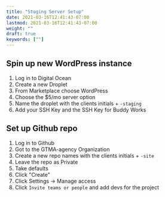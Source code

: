 ```yaml
---
title: "Staging Server Setup"
date: 2021-03-16T12:41:43-07:00
lastmod: 2021-03-16T12:41:43-07:00
weight: ""
draft: true
keywords: [""]
---
```


## Spin up new WordPress instance

1. Log in to Digital Ocean
2. Create a new Droplet
3. From Marketplace choose WordPress
4. Choose the $5/mo server option
5. Name the droplet with the clients initials + `-staging`
6. Add your SSH Key and the SSH Key for Buddy Works

## Set up Github repo

1. Log in to Github
2. Got to the GTMA-agency Organization
3. Create a new repo names with the clients initials + `-site`
4. Leave the repo as Private
5. Take defaults
6. Click "Create"
7. Click Settings -> Manage access
8. Click `Invite teams or people` and add devs for the project
